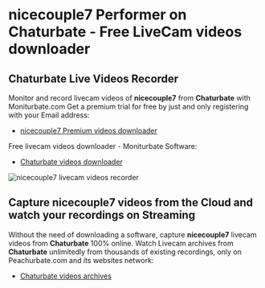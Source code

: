# nicecouple7 Performer on Chaturbate - Free LiveCam videos downloader

## Chaturbate Live Videos Recorder

Monitor and record livecam videos of **nicecouple7** from **Chaturbate** with Moniturbate.com
Get a premium trial for free by just and only registering with your Email address:
* [nicecouple7 Premium videos downloader](https://moniturbate.com/request-demo-licence-key.html)

Free livecam videos downloader - Moniturbate Software:
* [Chaturbate videos downloader](https://moniturbate.com/moniturbate-download-software.html)

![nicecouple7 livecam videos recorder](https://peachurnet.com/templates/moniturbate-software.png)


## Capture nicecouple7 videos from the Cloud and watch your recordings on Streaming

Without the need of downloading a software, capture **nicecouple7** livecam videos from **Chaturbate** 100% online.
Watch Livecam archives from **Chaturbate** unlimitedly from thousands of existing recordings, only on Peachurbate.com and its websites network:
* [Chaturbate videos archives](https://peachurnet.com/)